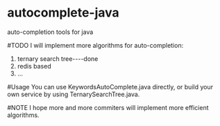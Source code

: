 # autocomplete-java
auto-completion tools for java

#TODO
I will implement more algorithms for auto-completion:

1. ternary search tree----done
1. redis based
1. ...

#Usage
You can use KeywordsAutoComplete.java directly, or build your own service by using TernarySearchTree.java.

#NOTE
I hope more and more commiters will implement more efficient algorithms.
